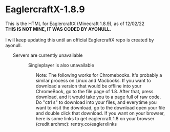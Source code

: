 # **EaglercraftX-1.8.9**
This is the HTML for EaglercraftX (Minecraft 1.8.9), as of 12/02/22
<br>**THIS IS NOT MINE, IT WAS CODED BY AYONULL.**<br>
<br>I will keep updating this until an official EaglercraftX repo is created by ayonull.<br>
<ul>Servers are currently unavailable<ul>
<ul>Singleplayer is also unavailable<ul>

Note: The following works for Chromebooks. It's probably a similar process on Linux and Macbooks. If you want to download a version that would be offline into your ChromeBook, go to the file page of 1.8. After that, press download, and it would take you to a page full of raw code. Do "ctrl s" to download into your files, and everytime you want to visit the download, go to the download open your file and double click that download.
If you want on your browser, here is some links to get eaglercraft 1.8 on your browser (credit archmc):
rentry.co/eaglerxlinks
